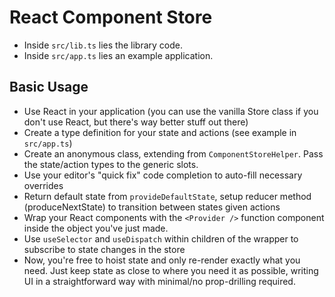# React Component Store

- Inside `src/lib.ts` lies the library code.
- Inside `src/app.ts` lies an example application.

## Basic Usage

- Use React in your application (you can use the vanilla Store class if you don't use React, but there's way better stuff out there)
- Create a type definition for your state and actions (see example in `src/app.ts`)
- Create an anonymous class, extending from `ComponentStoreHelper`. Pass the state/action types to the generic slots.
- Use your editor's "quick fix" code completion to auto-fill necessary overrides
- Return default state from `provideDefaultState`, setup reducer method (produceNextState) to transition between states given actions
- Wrap your React components with the `<Provider />` function component inside the object you've just made.
- Use `useSelector` and `useDispatch` within children of the wrapper to subscribe to state changes in the store
- Now, you're free to hoist state and only re-render exactly what you need. Just keep state as close to where you need it as possible, writing UI in a straightforward way with minimal/no prop-drilling required.
